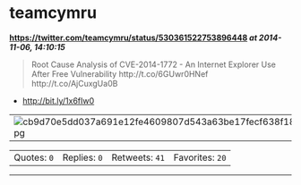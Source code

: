 # teamcymru
**https://twitter.com/teamcymru/status/530361522753896448 _at 2014-11-06, 14:10:15_**
<blockquote>
Root Cause Analysis of CVE-2014-1772 - An Internet Explorer Use After Free Vulnerability  http://t.co/6GUwr0HNef http://t.co/AjCuxgUa0B
</blockquote>

* http://bit.ly/1x6fIw0

<table><tr>
<td><img src="pictures/cb9d70e5dd037a691e12fe4609807d543a63be17fecf638f18e56f7202974231.jpg" alt="cb9d70e5dd037a691e12fe4609807d543a63be17fecf638f18e56f7202974231.jpg"></td>
</table></tr>
<table><tr>
<td>Quotes: <code>0</code></td>
<td>Replies: <code>0</code></td>
<td>Retweets: <code>41</code></td>
<td>Favorites: <code>20</code></td>
</tr></table>

---

